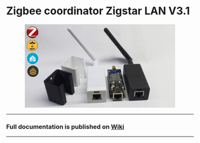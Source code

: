 # Zigbee coordinator Zigstar LAN V3.1

<div align="center">
<img width="80%" src="./images/RFS_ZIGSTAR_wiki.jpg">
</div>

---

### Full documentation is published on [Wiki](https://github.com/DIYZi/RFS_ZIGSTAR_V3/wiki)

---